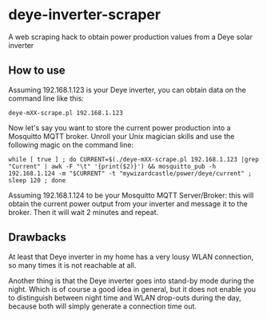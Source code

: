 # deye-inverter-scraper
A web scraping hack to obtain power production values from a Deye solar inverter

## How to use

Assuming 192.168.1.123 is your Deye inverter, you can obtain data on the command line like  this:

`deye-mXX-scrape.pl 192.168.1.123`

Now let's say you want to store the current power production into a Mosquitto MQTT broker. Unroll your Unix magician skills and use the following magic on the command line:

`while [ true ] ; do CURRENT=$(./deye-mXX-scrape.pl 192.168.1.123 |grep "Current" | awk -F "\t" '{print($2)}') && mosquitto_pub -h 192.168.1.124 -m "$CURRENT" -t "mywizardcastle/power/deye/current" ; sleep 120 ; done`

Assuming 192.168.1.124 to be your Mosquitto MQTT Server/Broker: this will obtain the current power output from your inverter and message it to the broker. Then it will wait 2 minutes and repeat. 

## Drawbacks

At least that Deye inverter in my home has a very lousy WLAN connection, so many times it is not reachable at all.

Another thing is that the Deye inverter goes into stand-by mode during the night. Which is of course a good idea in general, but it does not enable you to distinguish between night time and WLAN drop-outs during the day, because both will simply generate a connection time out.
